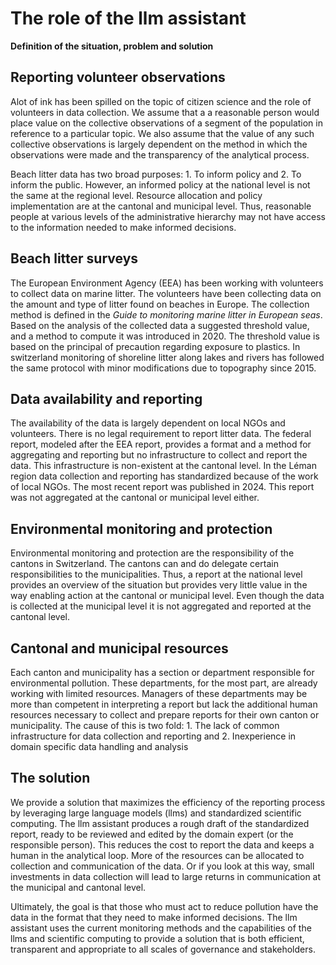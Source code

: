# The role of the llm assistant

__Definition of the situation, problem and solution__

## Reporting volunteer observations

Alot of ink has been spilled on the topic of citizen science and the role of volunteers in data collection. We assume that a 
a reasonable person would place value on the collective observations of a segment of the population in reference to a particular
topic. We also assume that the value of any such collective observations is largely dependent on the method in which the 
observations were made and the transparency of the analytical process.

Beach litter data has two broad purposes: 1. To inform policy and 2. To inform the public. However, an informed policy at 
the national level is not the same at the regional level. Resource allocation and policy implementation are at the 
cantonal and municipal level. Thus, reasonable people at various levels of the administrative hierarchy may not have access to
the information needed to make informed decisions.

## Beach litter surveys

The European Environment Agency (EEA) has been working with volunteers to collect data on marine litter. The volunteers 
have been collecting data on the amount and type of litter found on beaches in Europe. The collection method is defined
in the _Guide to monitoring marine litter in European seas_. Based on the analysis of the collected data a suggested 
threshold value, and a method to compute it was introduced in 2020. The threshold value is based on the principal of 
precaution regarding exposure to plastics. In switzerland monitoring of shoreline litter along lakes and rivers
has followed the same protocol with minor modifications due to topography since 2015. 

## Data availability and reporting

The availability of the data is largely dependent on local NGOs and volunteers. There is no legal requirement to report litter data.
The federal report, modeled after the EEA report, provides a format and a method for aggregating and reporting but no 
infrastructure to collect and report the data. This infrastructure is non-existent at the cantonal level. In the Léman region
data collection and reporting has standardized because of the work of local NGOs. The most recent report was published in 2024. 
This report was not aggregated at the cantonal or municipal level either.

## Environmental monitoring and protection

Environmental monitoring and protection are the responsibility of the cantons in Switzerland. The cantons can and do delegate
certain responsibilities to the municipalities. Thus, a report at the national level provides an overview of the situation 
but provides very little value in the way enabling action at the cantonal or municipal level. Even though the data is collected at the
municipal level it is not aggregated and reported at the cantonal level.

## Cantonal and municipal resources

Each canton and municipality has a section or department responsible for environmental pollution. These departments, for the most part,
are already working with limited resources. Managers of these departments may be more than competent in interpreting a report but lack the
additional human resources necessary to collect and prepare reports for their own canton or municipality. The cause of this is two fold: 1. 
The lack of common infrastructure for data collection and reporting and 2. Inexperience in domain specific data handling and analysis

## The solution

We provide a solution that maximizes the efficiency of the reporting process by leveraging large language models (llms) and 
standardized scientific computing. The llm assistant produces a rough draft of the standardized report, ready to be reviewed and 
edited by the domain expert (or the responsible person). This reduces the cost to report the data and keeps a human in 
the analytical loop. More of the resources can be allocated to collection and communication of the data. Or if you look at this way, 
small investments in data collection will lead to large returns in communication at the municipal and cantonal level.

Ultimately, the goal is that those who must act to reduce pollution have the data in the format that they need to make informed 
decisions. The llm assistant  uses the current monitoring methods and the capabilities of the llms and scientific
computing to provide a solution that is both efficient, transparent and appropriate to all scales of governance and stakeholders.
